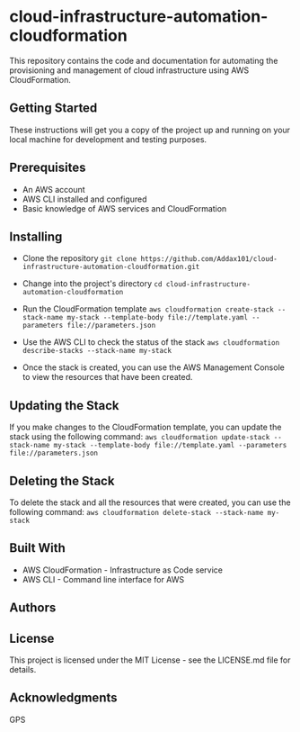 # cloud-infrastructure-automation-cloudformation
This repository contains the code and documentation for automating the provisioning and management of cloud infrastructure using AWS CloudFormation.

## Getting Started
These instructions will get you a copy of the project up and running on your local machine for development and testing purposes.

## Prerequisites
* An AWS account
* AWS CLI installed and configured
* Basic knowledge of AWS services and CloudFormation
## Installing
* Clone the repository `git clone https://github.com/Addax101/cloud-infrastructure-automation-cloudformation.git`
* Change into the project's directory `cd cloud-infrastructure-automation-cloudformation`
* Run the CloudFormation template `aws cloudformation create-stack --stack-name my-stack --template-body file://template.yaml --parameters file://parameters.json`

* Use the AWS CLI to check the status of the stack `aws cloudformation describe-stacks --stack-name my-stack`
* Once the stack is created, you can use the AWS Management Console to view the resources that have been created.

## Updating the Stack
If you make changes to the CloudFormation template, you can update the stack using the following command: `aws cloudformation update-stack --stack-name my-stack --template-body file://template.yaml --parameters file://parameters.json`

## Deleting the Stack
To delete the stack and all the resources that were created, you can use the following command:
`aws cloudformation delete-stack --stack-name my-stack`
## Built With
* AWS CloudFormation - Infrastructure as Code service
* AWS CLI - Command line interface for AWS

## Authors

## License
This project is licensed under the MIT License - see the LICENSE.md file for details.

## Acknowledgments
GPS

